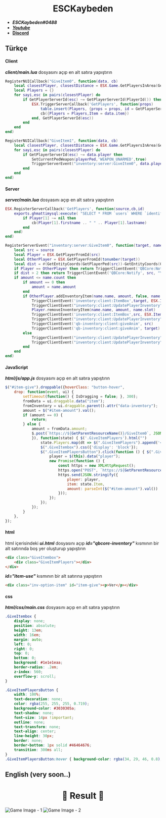 <div align="center">
  <h1>ESCKaybeden</h1>
</div>

- **_ESCKaybeden#0488_**
- [**_Youtube_**](https://www.youtube.com/channel/UCwmyBjDNow69-4A2jCRe4Sg)
- [**Discord**](https://discord.gg/2drcthqyAF)

## Türkçe


#### Client

**_client/main.lua_** dosyasını açıp en alt satıra yapıştırın
```lua
RegisterNUICallback("GiveItem0", function(data, cb)
    local closestPlayer, closestDistance = ESX.Game.GetPlayersInArea(GetEntityCoords(PlayerPedId()), 3)
    local Players = {}
    for sayi,esc in pairs(closestPlayer) do
        if GetPlayerServerId(esc) ~= GetPlayerServerId(PlayerId()) then
            ESX.TriggerServerCallback('GetPlayers', function(props)
                table.insert(Players, {props = props, id = GetPlayerServerId(esc)})
                cb({Players = Players,Item = data.item})
            end, GetPlayerServerId(esc))
        end
    end
end)

RegisterNUICallback("GiveItem1", function(data, cb)
    local closestPlayer, closestDistance = ESX.Game.GetPlayersInArea(GetEntityCoords(PlayerPedId()), 3)
    for sayi,esc in pairs(closestPlayer) do
        if GetPlayerServerId(esc) ~= data.player then
            SetCurrentPedWeapon(playerPed,'WEAPON_UNARMED',true)
            TriggerServerEvent("inventory:server:GiveItem0", data.player, data.item, data.amount)
        end
    end
end)
```

#### Server

**_server/main.lua_** dosyasını açıp en alt satıra yapıştırın
```lua
ESX.RegisterServerCallback('GetPlayers', function(source,cb,id)
	exports.ghmattimysql:execute( "SELECT * FROM `users` WHERE `identifier` = '"..ESX.GetPlayerFromId(id).identifier.."'", function(Player)
		if Player[1] ~= nil then
			cb(Player[1].firstname .. " " .. Player[1].lastname)
		end
	end)
end)

RegisterServerEvent("inventory:server:GiveItem0", function(target, name, amount)
    local src = source
    local Player = ESX.GetPlayerFromId(src)
    local OtherPlayer = ESX.GetPlayerFromId(tonumber(target))
    local dist = #(GetEntityCoords(GetPlayerPed(src))-GetEntityCoords(GetPlayerPed(target)))
	if Player == OtherPlayer then return TriggerClientEvent('QBCore:Notify', src, "You can't give yourself an item?") end
	if dist > 2 then return TriggerClientEvent('QBCore:Notify', src, "You are too far away to give items!") end
	if amount <= name.count then
		if amount == 0 then
			amount = name.amount
		end
		if OtherPlayer.addInventoryItem(name.name, amount, false, name.info) then
			TriggerClientEvent('inventory:client:ItemBox',target, ESX.Items[name.name], "add", amount)
			TriggerClientEvent("inventory:client:UpdatePlayerInventory", target, true)
			Player.removeInventoryItem(name.name, amount, name.slot)
			TriggerClientEvent('inventory:client:ItemBox',src, ESX.Items[name.name], "remove", amount)
			TriggerClientEvent("inventory:client:UpdatePlayerInventory", src, true)
			TriggerClientEvent('qb-inventory:client:giveAnim', src)
			TriggerClientEvent('qb-inventory:client:giveAnim', target)
		else
			TriggerClientEvent("inventory:client:UpdatePlayerInventory", src, false)
			TriggerClientEvent("inventory:client:UpdatePlayerInventory", target, false)
		end
	end
end)
```


#### JavaScript

**_html/js/app.js_** dosyasını açıp en alt satıra yapıştırın
```js
$("#item-give").droppable({hoverClass: "button-hover",
    drop: function(event, ui) {
        setTimeout(function() { IsDragging = false; }, 300);
        fromData = ui.draggable.data("item");
        fromInventory = ui.draggable.parent().attr("data-inventory");
        amount = $("#item-amount").val();
        if (amount == 0) {
            return;
        } else {
            amount = fromData.amount;
            $.post(`https://${GetParentResourceName()}/GiveItem0`, JSON.stringify({ inventory: fromInventory, item: fromData, amount: parseInt(amount)
            }), function(state) { $('.GiveItemPlayers').html("")
                state.Players.map(dt => $(".GiveItemPlayers").append('<div class="GiveItemPlayersButton" data-player="' + dt.id + '">' + dt.props + ' (' + dt.id + ')</div>'))
                $(".GiveItembox").css({'display': 'block'});
                $(".GiveItemPlayersButton").click(function () { $(".GiveItembox").css({'display': 'none'});
                    player = $(this).data("player");
                    new Promise(function () {
                        const https = new XMLHttpRequest();
                        https.open("POST", `https://${GetParentResourceName()}/GiveItem1`);
                        https.send(JSON.stringify({
                            player: player,
                            item: state.Item,
                            amount: parseInt($("#item-amount").val())
                        }));
                    });
                });
            });
        }
    },
});
```


#### html

html içerisindeki **_ui.html_** dosyasını açıp **_id="qbcore-inventory"_** kısmının bir alt satırında boş yer oluşturup yapıştırın
```html
<div class="GiveItembox">
    <div class="GiveItemPlayers"></div>
</div>
```

**_id="item-use"_** kısmının bir alt satırına yapıştırın
```html
<div class="inv-option-item" id="item-give"><p>Ver</p></div>
```


#### css

**_html/css/main.css_** dosyasını açıp en alt satıra yapıştırın

```css
.GiveItembox {
    display: none;
    position: absolute;
    height: 13em;
    width: 16em;
    margin: auto;
    left: 0;
    right: 0;
    top: 0;
    bottom: 0;
    background: #1e1e1eaa;
    border-radius: .2em;
    z-index: 560;
    overflow-y: scroll;
}

.GiveItemPlayersButton {
    width: 100%;
    text-decoration: none;
    color: rgba(255, 255, 255, 0.719);
    background-color: #3030305a;
    text-shadow: none; 
    font-size: 14px !important;
    outline: none;
    text-transform: none;
    text-align: center;
    line-height: 30px;
    border: none;
    border-bottom: 1px solid #46464676;
    transition: 300ms all;
}
.GiveItemPlayersButton:hover { background-color: rgba(34, 29, 46, 0.8); }
```




## English (very soon..)





<div align="center">
  <h1>🎉 Result 🎉</h1>
</div>
<img align="center" alt="Game Image - 1" src="https://cdn.discordapp.com/attachments/833938679125770240/953446729154445322/unknown.png"/>
<img align="center" alt="Game Image - 2" src="https://cdn.discordapp.com/attachments/833938679125770240/953450782966054922/unknown.png"/>


